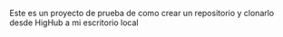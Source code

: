 Este es un proyecto de prueba de como crear un repositorio y clonarlo desde HigHub a mi escritorio local